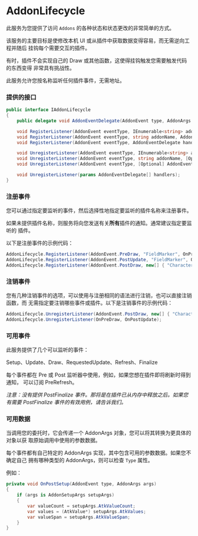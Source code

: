 # AddonLifecycle

此服务为您提供了访问 `Addons` 的各种状态和状态更改的非常简单的方式。

该服务的主要目标是使修改本机 UI 或从插件中获取数据变得容易，而无需逆向工程并随后
挂钩每个需要交互的插件。

有时，插件不会实现自己的 Draw 或其他函数，这使得挂钩触发您需要触发代码的东西变得
非常具有挑战性。

此服务允许您按名称监听任何插件事件，无需地址。

### 提供的接口

```cs
public interface IAddonLifecycle
{
    public delegate void AddonEventDelegate(AddonEvent type, AddonArgs args);

    void RegisterListener(AddonEvent eventType, IEnumerable<string> addonNames, AddonEventDelegate handler);
    void RegisterListener(AddonEvent eventType, string addonName, AddonEventDelegate handler);
    void RegisterListener(AddonEvent eventType, AddonEventDelegate handler);

    void UnregisterListener(AddonEvent eventType, IEnumerable<string> addonNames, [Optional] AddonEventDelegate handler);
    void UnregisterListener(AddonEvent eventType, string addonName, [Optional] AddonEventDelegate handler);
    void UnregisterListener(AddonEvent eventType, [Optional] AddonEventDelegate handler);

    void UnregisterListener(params AddonEventDelegate[] handlers);
}
```

### 注册事件

您可以通过指定要监听的事件，然后选择性地指定要监听的插件名称来注册事件。

如果未提供插件名称，则服务将向您发送有关**所有**插件的通知。通常建议指定要监听的
插件。

以下是注册事件的示例代码：

```cs
AddonLifecycle.RegisterListener(AddonEvent.PreDraw, "FieldMarker", OnPreDraw);
AddonLifecycle.RegisterListener(AddonEvent.PostUpdate, "FieldMarker", OnPostUpdate);
AddonLifecycle.RegisterListener(AddonEvent.PostDraw, new[] { "Character", "FieldMarker", "NamePlate" }, OnPostDraw);
```

### 注销事件

您有几种注销事件的选项，可以使用与注册相同的语法进行注销，也可以直接注销函数，而
无需指定要注销哪些事件或插件。以下是注销事件的示例代码：

```cs
AddonLifecycle.UnregisterListener(AddonEvent.PostDraw, new[] { "Character", "FieldMarker", "NamePlate" }, OnPostDraw);
AddonLifecycle.UnregisterListener(OnPreDraw, OnPostUpdate);
```

### 可用事件

此服务提供了几个可以监听的事件：

Setup、Update、Draw、RequestedUpdate、Refresh、Finalize

每个事件都在 Pre 或 Post 监听器中使用，例如，如果您想在插件即将刷新时得到通知，
可以订阅 PreRefresh。

_注意：没有提供 PostFinalize 事件。那将是在插件已从内存中释放之后。如果您有需要
PostFinalize 事件的有效用例，请告诉我们。_

### 可用数据

当调用您的委托时，它会传递一个 AddonArgs 对象，您可以将其转换为更具体的对象以获
取原始调用中使用的参数数据。

每个事件都有自己特定的 AddonArgs 实现，其中包含可用的参数数据。如果您不确定自己
拥有哪种类型的 AddonArgs，则可以检查 `Type` 属性。

例如：

```cs
private void OnPostSetup(AddonEvent type, AddonArgs args)
{
    if (args is AddonSetupArgs setupArgs)
    {
        var valueCount = setupArgs.AtkValueCount;
        var values = (AtkValue*) setupArgs.AtkValues;
        var valueSpan = setupArgs.AtkValueSpan;
    }
}
```
